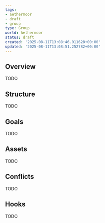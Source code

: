 ```yaml
---
tags:
- aethermoor
- draft
- group
type: Group
world: Aethermoor
status: draft
created: '2025-08-11T13:08:46.011628+00:00'
updated: '2025-08-11T13:08:51.252782+00:00'
---
```



## Overview

TODO
## Structure

TODO
## Goals

TODO
## Assets

TODO
## Conflicts

TODO
## Hooks

TODO
